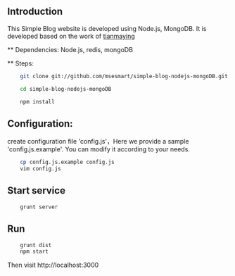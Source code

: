 ## Introduction
This Simple Blog website is developed using Node.js, MongoDB. It is developed based on the work of [tianmaying](https://github.com/tianmaying/node-blog-demo)

** Dependencies: Node.js, redis, mongoDB

** Steps:

```bash
	git clone git://github.com/msesmart/simple-blog-nodejs-mongoDB.git

    cd simple-blog-nodejs-mongoDB

	npm install
```

## Configuration:
create configuration file 'config.js'，Here we provide a sample 'config.js.example'. You can modify it according to your needs.

```bash
	cp config.js.example config.js
	vim config.js
```

## Start service
```bash
	grunt server
```

## Run
```bash
	grunt dist
	npm start
```

Then visit http://localhost:3000 

